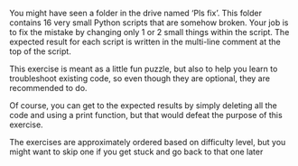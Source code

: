 You might have seen a folder in the drive named ‘Pls fix’. This folder contains 16 very small Python scripts that are somehow broken. Your job is to fix the mistake by changing only 1 or 2 small things within the script. The expected result for each script is written in the multi-line comment at the top of the script.

This exercise is meant as a little fun puzzle, but also to help you learn to troubleshoot existing code, so even though they are optional, they are recommended to do.


Of course, you can get to the expected results by simply deleting all the code and using a print function, but that would defeat the purpose of this exercise.


The exercises are approximately ordered based on difficulty level, but you might want to skip one if you get stuck and go back to that one later

